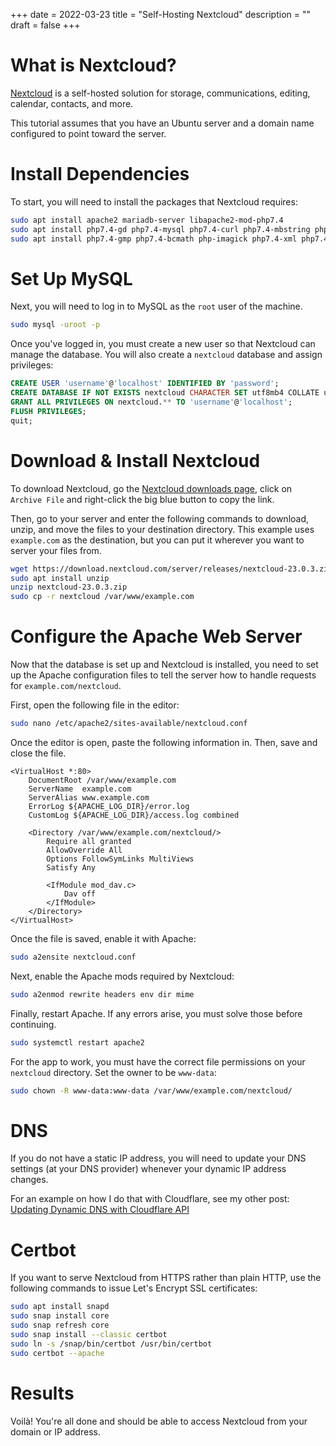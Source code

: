 +++
date = 2022-03-23
title = "Self-Hosting Nextcloud"
description = ""
draft = false
+++

# What is Nextcloud?

[Nextcloud](https://nextcloud.com/) is a self-hosted solution for storage,
communications, editing, calendar, contacts, and more.

This tutorial assumes that you have an Ubuntu server and a domain name
configured to point toward the server.

# Install Dependencies

To start, you will need to install the packages that Nextcloud requires:

```sh
sudo apt install apache2 mariadb-server libapache2-mod-php7.4
sudo apt install php7.4-gd php7.4-mysql php7.4-curl php7.4-mbstring php7.4-intl
sudo apt install php7.4-gmp php7.4-bcmath php-imagick php7.4-xml php7.4-zip
```

# Set Up MySQL

Next, you will need to log in to MySQL as the `root` user of the machine.

```sh
sudo mysql -uroot -p
```

Once you've logged in, you must create a new user so that Nextcloud can manage
the database. You will also create a `nextcloud` database and assign privileges:

```sql
CREATE USER 'username'@'localhost' IDENTIFIED BY 'password';
CREATE DATABASE IF NOT EXISTS nextcloud CHARACTER SET utf8mb4 COLLATE utf8mb4_general_ci;
GRANT ALL PRIVILEGES ON nextcloud.** TO 'username'@'localhost';
FLUSH PRIVILEGES;
quit;
```

# Download & Install Nextcloud

To download Nextcloud, go the [Nextcloud downloads
page](https://nextcloud.com/install/#instructions-server), click on `Archive
File` and right-click the big blue button to copy the link.

Then, go to your server and enter the following commands to download, unzip, and
move the files to your destination directory. This example uses `example.com` as
the destination, but you can put it wherever you want to server your files from.

```sh
wget https://download.nextcloud.com/server/releases/nextcloud-23.0.3.zip
sudo apt install unzip
unzip nextcloud-23.0.3.zip
sudo cp -r nextcloud /var/www/example.com
```

# Configure the Apache Web Server

Now that the database is set up and Nextcloud is installed, you need to set up
the Apache configuration files to tell the server how to handle requests for
`example.com/nextcloud`.

First, open the following file in the editor:

```sh
sudo nano /etc/apache2/sites-available/nextcloud.conf
```

Once the editor is open, paste the following information in. Then, save and
close the file.

```config
<VirtualHost *:80>
    DocumentRoot /var/www/example.com
    ServerName  example.com
    ServerAlias www.example.com
    ErrorLog ${APACHE_LOG_DIR}/error.log
    CustomLog ${APACHE_LOG_DIR}/access.log combined

    <Directory /var/www/example.com/nextcloud/>
        Require all granted
        AllowOverride All
        Options FollowSymLinks MultiViews
        Satisfy Any

        <IfModule mod_dav.c>
            Dav off
        </IfModule>
    </Directory>
</VirtualHost>
```

Once the file is saved, enable it with Apache:

```sh
sudo a2ensite nextcloud.conf
```

Next, enable the Apache mods required by Nextcloud:

```sh
sudo a2enmod rewrite headers env dir mime
```

Finally, restart Apache. If any errors arise, you must solve those before
continuing.

```sh
sudo systemctl restart apache2
```

For the app to work, you must have the correct file permissions on your
`nextcloud` directory. Set the owner to be `www-data`:

```sh
sudo chown -R www-data:www-data /var/www/example.com/nextcloud/
```

# DNS

If you do not have a static IP address, you will need to update your DNS
settings (at your DNS provider) whenever your dynamic IP address changes.

For an example on how I do that with Cloudflare, see my other post: [Updating
Dynamic DNS with Cloudflare API](../updating-dynamic-dns-with-cloudflare-api/)

# Certbot

If you want to serve Nextcloud from HTTPS rather than plain HTTP, use the
following commands to issue Let's Encrypt SSL certificates:

```sh
sudo apt install snapd
sudo snap install core
sudo snap refresh core
sudo snap install --classic certbot
sudo ln -s /snap/bin/certbot /usr/bin/certbot
sudo certbot --apache
```

# Results

Voilà! You're all done and should be able to access Nextcloud from your domain
or IP address.

